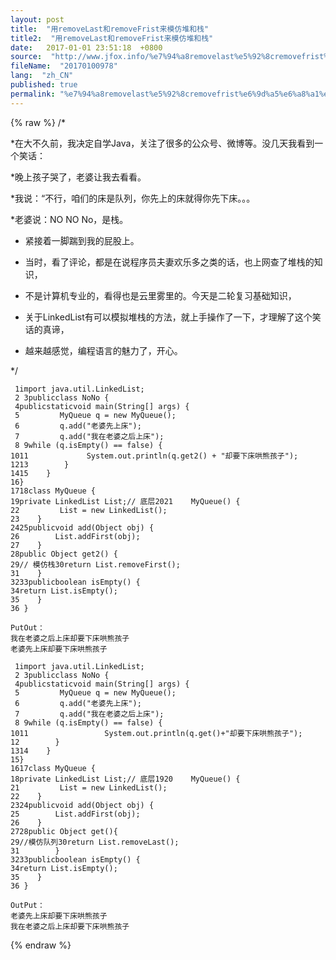 ```yaml
---
layout: post
title:  "用removeLast和removeFrist来模仿堆和栈"
title2:  "用removeLast和removeFrist来模仿堆和栈"
date:   2017-01-01 23:51:18  +0800
source:  "http://www.jfox.info/%e7%94%a8removelast%e5%92%8cremovefrist%e6%9d%a5%e6%a8%a1%e4%bb%bf%e5%a0%86%e5%92%8c%e6%a0%88.html"
fileName:  "20170100978"
lang:  "zh_CN"
published: true
permalink: "%e7%94%a8removelast%e5%92%8cremovefrist%e6%9d%a5%e6%a8%a1%e4%bb%bf%e5%a0%86%e5%92%8c%e6%a0%88.html"
---
```

{% raw %}
/*

*在大不久前，我决定自学Java，关注了很多的公众号、微博等。没几天我看到一个笑话：

*晚上孩子哭了，老婆让我去看看。

*我说：“不行，咱们的床是队列，你先上的床就得你先下床。。。

*老婆说：NO NO No，是栈。 

* 紧接着一脚踹到我的屁股上。

* 当时，看了评论，都是在说程序员夫妻欢乐多之类的话，也上网查了堆栈的知识，

* 不是计算机专业的，看得也是云里雾里的。今天是二轮复习基础知识，

* 关于LinkedList有可以模拟堆栈的方法，就上手操作了一下，才理解了这个笑话的真谛，

* 越来越感觉，编程语言的魅力了，开心。

*/

     1import java.util.LinkedList;
     2 3publicclass NoNo {
     4publicstaticvoid main(String[] args) {
     5         MyQueue q = new MyQueue();
     6         q.add("老婆先上床");
     7         q.add("我在老婆之后上床");
     8 9while (q.isEmpty() == false) {
    1011             System.out.println(q.get2() + "却要下床哄熊孩子");
    1213        }
    1415    }
    16}
    1718class MyQueue {
    19private LinkedList List;// 底层2021    MyQueue() {
    22         List = new LinkedList();
    23    }
    2425publicvoid add(Object obj) {
    26        List.addFirst(obj);
    27    }
    28public Object get2() {
    29// 模仿栈30return List.removeFirst();
    31    }
    3233publicboolean isEmpty() {
    34return List.isEmpty();
    35    }
    36 }

    PutOut：
    我在老婆之后上床却要下床哄熊孩子
    老婆先上床却要下床哄熊孩子

     1import java.util.LinkedList;
     2 3publicclass NoNo {
     4publicstaticvoid main(String[] args) {
     5         MyQueue q = new MyQueue();
     6         q.add("老婆先上床");
     7         q.add("我在老婆之后上床");
     8 9while (q.isEmpty() == false) {
    1011                 System.out.println(q.get()+"却要下床哄熊孩子");
    12        }
    1314    }
    15}
    1617class MyQueue {
    18private LinkedList List;// 底层1920    MyQueue() {
    21         List = new LinkedList();
    22    }
    2324publicvoid add(Object obj) {
    25        List.addFirst(obj);
    26    }
    2728public Object get(){
    29//模仿队列30return List.removeLast();
    31        }
    3233publicboolean isEmpty() {
    34return List.isEmpty();
    35    }
    36 }

    OutPut：
    老婆先上床却要下床哄熊孩子
    我在老婆之后上床却要下床哄熊孩子
{% endraw %}
